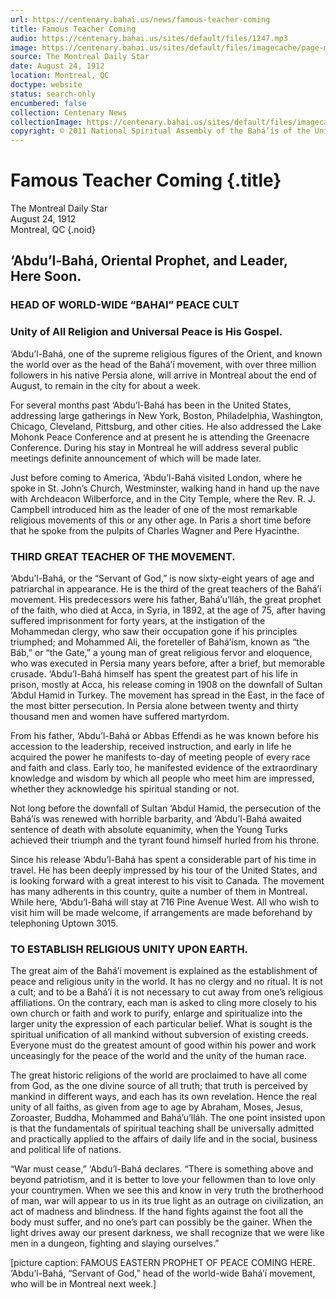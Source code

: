 ```yaml
---
url: https://centenary.bahai.us/news/famous-teacher-coming
title: Famous Teacher Coming
audio: https://centenary.bahai.us/sites/default/files/1247.mp3
image: https://centenary.bahai.us/sites/default/files/imagecache/page-main-image/images/press_clippings/The%20Montreal%20Daily%20Star%20August%2024%2C%201912.png
source: The Montreal Daily Star
date: August 24, 1912
location: Montreal, QC
doctype: website
status: search-only
encumbered: false
collection: Centenary News
collectionImage: https://centenary.bahai.us/sites/default/files/imagecache/theme-image/main_image/abdulbaha-overview-small_0.jpg
copyright: © 2011 National Spiritual Assembly of the Bahá’ís of the United States
---
```



# Famous Teacher Coming {.title}

The Montreal Daily Star  
August 24, 1912  
Montreal, QC
{.noid}  



## ‘Abdu’l-Bahá, Oriental Prophet, and Leader, Here Soon.

### HEAD OF WORLD-WIDE “BAHAI” PEACE CULT

### Unity of All Religion and Universal Peace is His Gospel.

‘Abdu’l-Bahá, one of the supreme religious figures of the Orient, and known the world over as the head of the Bahá’í movement, with over three million followers in his native Persia alone, will arrive in Montreal about the end of August, to remain in the city for about a week.

For several months past ‘Abdu’l-Bahá has been in the United States, addressing large gatherings in New York, Boston, Philadelphia, Washington, Chicago, Cleveland, Pittsburg, and other cities. He also addressed the Lake Mohonk Peace Conference and at present he is attending the Greenacre Conference. During his stay in Montreal he will address several public meetings definite announcement of which will be made later.

Just before coming to America, ‘Abdu’l-Bahá visited London, where he spoke in St. John’s Church, Westminster, walking hand in hand up the nave with Archdeacon Wilberforce, and in the City Temple, where the Rev. R. J. Campbell introduced him as the leader of one of the most remarkable religious movements of this or any other age. In Paris a short time before that he spoke from the pulpits of Charles Wagner and Pere Hyacinthe.

### THIRD GREAT TEACHER OF THE MOVEMENT.

‘Abdu’l-Bahá, or the “Servant of God,” is now sixty-eight years of age and patriarchal in appearance. He is the third of the great teachers of the Bahá’í movement. His predecessors were his father, Bahá’u’lláh, the great prophet of the faith, who died at Acca, in Syria, in 1892, at the age of 75, after having suffered imprisonment for forty years, at the instigation of the Mohammedan clergy, who saw their occupation gone if his principles triumphed; and Mohammed Ali, the foreteller of Bahá’ísm, known as “the Báb,” or “the Gate,” a young man of great religious fervor and eloquence, who was executed in Persia many years before, after a brief, but memorable crusade. ‘Abdu’l-Bahá himself has spent the greatest part of his life in prison, mostly at Acca, his release coming in 1908 on the downfall of Sultan ‘Abdul Hamid in Turkey. The movement has spread in the East, in the face of the most bitter persecution. In Persia alone between twenty and thirty thousand men and women have suffered martyrdom.

From his father, ‘Abdu’l-Bahá or Abbas Effendi as he was known before his accession to the leadership, received instruction, and early in life he acquired the power he manifests to-day of meeting people of every race and faith and class. Early too, he manifested evidence of the extraordinary knowledge and wisdom by which all people who meet him are impressed, whether they acknowledge his spiritual standing or not.

Not long before the downfall of Sultan ‘Abdul Hamid, the persecution of the Bahá’ís was renewed with horrible barbarity, and ‘Abdu’l-Bahá awaited sentence of death with absolute equanimity, when the Young Turks achieved their triumph and the tyrant found himself hurled from his throne.

Since his release ‘Abdu’l-Bahá has spent a considerable part of his time in travel. He has been deeply impressed by his tour of the United States, and is looking forward with a great interest to his visit to Canada. The movement has many adherents in this country, quite a number of them in Montreal. While here, ‘Abdu’l-Bahá will stay at 716 Pine Avenue West. All who wish to visit him will be made welcome, if arrangements are made beforehand by telephoning Uptown 3015.

### TO ESTABLISH RELIGIOUS UNITY UPON EARTH.

The great aim of the Bahá’í movement is explained as the establishment of peace and religious unity in the world. It has no clergy and no ritual. It is not a cult; and to be a Bahá’í it is not necessary to cut away from one’s religious affiliations. On the contrary, each man is asked to cling more closely to his own church or faith and work to purify, enlarge and spiritualize into the larger unity the expression of each particular belief. What is sought is the spiritual unification of all mankind without subversion of existing creeds. Everyone must do the greatest amount of good within his power and work unceasingly for the peace of the world and the unity of the human race.

The great historic religions of the world are proclaimed to have all come from God, as the one divine source of all truth; that truth is perceived by mankind in different ways, and each has its own revelation. Hence the real unity of all faiths, as given from age to age by Abraham, Moses, Jesus, Zoroaster, Buddha, Mohammed and Bahá’u’lláh. The one point insisted upon is that the fundamentals of spiritual teaching shall be universally admitted and practically applied to the affairs of daily life and in the social, business and political life of nations.

“War must cease,” ‘Abdu’l-Bahá declares. “There is something above and beyond patriotism, and it is better to love your fellowmen than to love only your countrymen. When we see this and know in very truth the brotherhood of man, war will appear to us in its true light as an outrage on civilization, an act of madness and blindness. If the hand fights against the foot all the body must suffer, and no one’s part can possibly be the gainer. When the light drives away our present darkness, we shall recognize that we were like men in a dungeon, fighting and slaying ourselves.”

\[picture caption: FAMOUS EASTERN PROPHET OF PEACE COMING HERE. ‘Abdu’l-Bahá, “Servant of God,” head of the world-wide Bahá’í movement, who will be in Montreal next week.\]